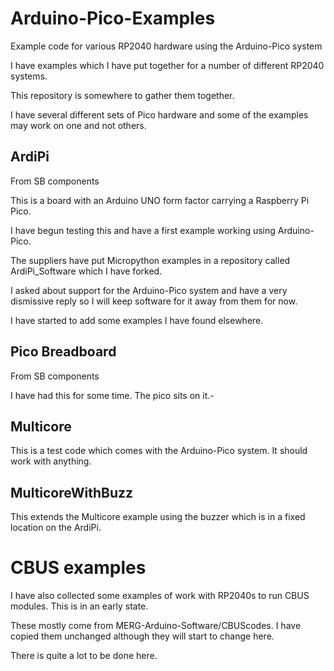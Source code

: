 # Arduino-Pico-Examples
 
Example code for various RP2040 hardware using the Arduino-Pico system

I have examples which I have put together for a number of different RP2040 systems.

This repository is somewhere to gather them together.

I have several different sets of Pico hardware and some of the examples may work on one and not others. 

## ArdiPi

From SB components

This is a board with an Arduino UNO form factor carrying a Raspberry Pi Pico.

I have begun testing this and have a first example working using Arduino-Pico.

The suppliers have put Micropython examples in a repository called ArdiPi_Software which I have forked.

I asked about support for the Arduino-Pico system and have a very dismissive reply so I will keep software for it away from them for now.

I have started to add some examples I have found elsewhere.

## Pico Breadboard

From SB components

I have had this for some time. The pico sits on it.-

## Multicore

This is a test code which comes with the Arduino-Pico system. It should work with anything.

## MulticoreWithBuzz

This extends the Multicore example using the buzzer which is in a fixed location on the ArdiPi.

# CBUS examples

I have also collected some examples of work with RP2040s to run CBUS modules. This is in an early state.

These mostly come from MERG-Arduino-Software/CBUScodes. I have copied them unchanged although they will start to change here.

There is quite a lot to be done here.

